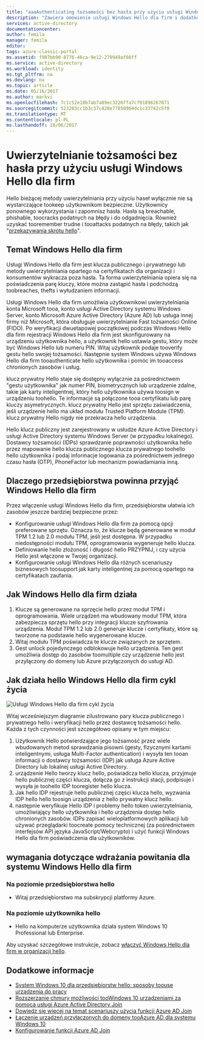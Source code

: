 ```yaml
---
title: "aaaAuthenticating tożsamości bez hasła przy użyciu usługi Windows Hello dla firm i Azure AD | Dokumentacja firmy Microsoft"
description: "Zawiera omówienie usługi Windows Hello dla firm i dodatkowe informacje na temat wdrażania usługi Windows Hello dla firm."
services: active-directory
documentationcenter: 
author: femila
manager: femila
editor: 
tags: azure-classic-portal
ms.assetid: f907bb90-8776-46ca-9e12-279949af66ff
ms.service: active-directory
ms.workload: identity
ms.tgt_pltfrm: na
ms.devlang: na
ms.topic: article
ms.date: 05/16/2017
ms.author: markvi
ms.openlocfilehash: 7c1c52e10b7ab7a89ec3226ffa7cf01896267871
ms.sourcegitcommit: 523283cc1b3c37c428e77850964dc1c33742c5f0
ms.translationtype: MT
ms.contentlocale: pl-PL
ms.lasthandoff: 10/06/2017
---
```

# <a name="authenticating-identities-without-passwords-through-windows-hello-for-business"></a>Uwierzytelnianie tożsamości bez hasła przy użyciu usługi Windows Hello dla firm
Hello bieżącej metody uwierzytelniania przy użyciu haseł wyłącznie nie są wystarczające tookeep użytkownikom bezpieczne. Użytkownicy ponownego wykorzystania i zapomnisz hasła. Hasła są breachable, phishable, toocracks podatnych na błędy i do odgadnięcia. Również uzyskać tooremember trudne i tooattacks podatnych na błędy, takich jak "[przekazywania skrótu hello](https://technet.microsoft.com/dn785092.aspx)".

## <a name="about-windows-hello-for-business"></a>Temat Windows Hello dla firm
Usługi Windows Hello dla firm jest klucza publicznego i prywatnego lub metody uwierzytelniania opartego na certyfikatach dla organizacji i konsumentów wykracza poza hasła. Ta forma uwierzytelniania opiera się na poświadczenia parę kluczy, które można zastąpić hasła i podchodzą toobreaches, thefts i wyłudzaniem informacji.

 Usługi Windows Hello dla firm umożliwia użytkownikowi uwierzytelniania konta Microsoft tooa, konto usługi Active Directory systemu Windows Server, konto Microsoft Azure Active Directory (Azure AD) lub usługa innej firmy niż Microsoft, która obsługuje uwierzytelnianie Fast tożsamości Online (FIDO). Po weryfikacji dwuetapowej początkowej podczas Windows Hello dla firm rejestracji Windows Hello dla firm jest skonfigurowany na urządzeniu użytkownika hello, a użytkownik hello ustawia gestu, który może być Windows Hello lub numeru PIN. Witaj użytkownik podaje tooverify gestu hello swojej tożsamości. Następnie system Windows używa Windows Hello dla firm tooauthenticate hello użytkownika i pomóc im tooaccess chronionych zasobów i usług.

klucz prywatny Hello staje się dostępny wyłącznie za pośrednictwem "gestu użytkownika" jak numer PIN, biometrycznych lub urządzenie zdalne, takie jak karty inteligentnej, który hello użytkownika używa toosign w urządzeniu toohello. Te informacje są połączone tooa certyfikatu lub parę kluczy asymetrycznych. klucz prywatny Hello jest sprzętu zaświadczenia, jeśli urządzenie hello ma układ modułu Trusted Platform Module (TPM). klucz prywatny Hello nigdy nie przekracza hello urządzenia.

Hello klucz publiczny jest zarejestrowany w usłudze Azure Active Directory i usługi Active Directory systemu Windows Server (w przypadku lokalnego). Dostawcy tożsamości (IDPs) sprawdzanie poprawności użytkownika hello przez mapowanie hello klucza publicznego klucza prywatnego toohello hello użytkownika i podaj informacje logowania za pośrednictwem jednego czasu hasła (OTP), PhoneFactor lub mechanizm powiadamiania inną.

## <a name="why-enterprises-should-adopt-windows-hello-for-business"></a>Dlaczego przedsiębiorstwa powinna przyjąć Windows Hello dla firm
Przez włączenie usługi Windows Hello dla firm, przedsiębiorstw ułatwia ich zasobów jeszcze bardziej bezpieczne przez:

* Konfigurowanie usługi Windows Hello dla firm za pomocą opcji preferowane sprzętu. Oznacza to, że klucze będą generowane w moduł TPM 1.2 lub 2.0 modułu TPM, jeśli jest dostępna. W przypadku niedostępności modułu TPM, oprogramowania wygeneruje hello klucza.
* Definiowanie hello złożoność i długość hello PRZYPNIJ, i czy użycia Hello jest włączone w Twojej organizacji.
* Konfigurowanie usługi Windows Hello dla różnych scenariuszy biznesowych toosupport jak karty inteligentnej za pomocą opartego na certyfikatach zaufania.

## <a name="how-windows-hello-for-business-works"></a>Jak Windows Hello dla firm działa
1. Klucze są generowane na sprzęcie hello przez moduł TPM i oprogramowania. Wiele urządzeń ma wbudowany moduł TPM, która zabezpiecza sprzętu hello przy integracji klucze szyfrowania urządzenia. Moduł TPM 1.2 lub 2.0 generuje klucze i certyfikaty, które są tworzone na podstawie hello wygenerowane klucze.
2. Witaj modułu TPM poświadcza te klucze związanych ze sprzętem.
3. Gest unlock pojedynczego odblokowuje hello urządzenia. Ten gest umożliwia dostęp do zasobów toomultiple czy urządzenie hello jest przyłączony do domeny lub Azure przyłączonych do usługi AD.

## <a name="how-hello-windows-hello-for-business-lifecycle-works"></a>Jak działa hello Windows Hello dla firm cykl życia
![Usługi Windows Hello dla firm cykl życia](./media/active-directory-azureadjoin/active-directory-azureadjoin-microsoft-passport.png)

Witaj wcześniejszym diagramie zilustrowano pary klucza publicznego i prywatnego hello i weryfikacji hello przez dostawcę tożsamości hello. Każda z tych czynności jest szczegółowo opisany w tym miejscu:

1. Użytkownik Hello potwierdzające jego tożsamość przez wiele wbudowanych metod sprawdzania pisowni (gesty, fizycznymi kartami inteligentnymi, usługa Multi-Factor authentication) i wysyła ten tooan informacji o dostawcy tożsamości (IDP) jak usługa Azure Active Directory lub lokalnej usługi Active Directory.
2. urządzenie Hello tworzy klucz hello, poświadcza hello klucza, przyjmuje hello publicznej części klucza, dołącza go z instrukcji stacji, podpisuje i wysyła je toohello IDP tooregister hello klucza.
3. Jak hello IDP rejestruje hello publicznej części klucza hello, wyzwania IDP hello hello toosign urządzenia z hello prywatny klucz hello.
4. następnie weryfikuje Hello IDP i problemy hello token uwierzytelniania, umożliwiający hello użytkownika i hello urządzenia dostęp hello chronionych zasobów. IDPs zapisać wieloplatformowych aplikacji lub używać przeglądarki toocreate pomocy technicznej (za pośrednictwem interfejsów API języka JavaScript/Webcrypto) i użyć funkcji Windows Hello dla firm poświadczenia dla użytkowników.

## <a name="hello-deployment-requirements-for-windows-hello-for-business"></a>wymagania dotyczące wdrażania powitania dla systemu Windows Hello dla firm
### <a name="at-hello-enterprise-level"></a>Na poziomie przedsiębiorstwa hello
* Witaj przedsiębiorstwo ma subskrypcji platformy Azure.

### <a name="at-hello-user-level"></a>Na poziomie użytkownika hello
* Hello na komputerze użytkownika działa system Windows 10 Professional lub Enterprise.

Aby uzyskać szczegółowe instrukcje, zobacz [włączyć Windows Hello dla firm w organizacji hello](active-directory-azureadjoin-passport-deployment.md).

## <a name="additional-information"></a>Dodatkowe informacje
* [System Windows 10 dla przedsiębiorstw hello: sposoby toouse urządzenia do pracy](active-directory-azureadjoin-windows10-devices-overview.md)
* [Rozszerzanie chmury możliwości tooWindows 10 urządzeniami za pomocą usługi Azure Active Directory Join](active-directory-azureadjoin-user-upgrade.md)
* [Dowiedz się więcej na temat scenariuszy użycia funkcji Azure AD Join](active-directory-azureadjoin-deployment-aadjoindirect.md)
* [Łączenie urządzeń przyłączonych do domeny tooAzure AD dla systemu Windows 10](active-directory-azureadjoin-devices-group-policy.md)
* [Konfigurowanie funkcji Azure AD Join](active-directory-azureadjoin-setup.md)

